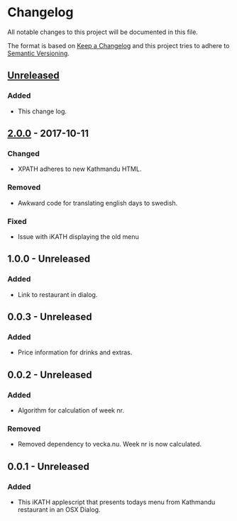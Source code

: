# Changelog
All notable changes to this project will be documented in this file.

The format is based on [Keep a Changelog](http://keepachangelog.com/en/1.0.0/)
and this project tries to adhere to [Semantic Versioning](http://semver.org/spec/v2.0.0.html).


## [Unreleased]

### Added
- This change log.

## [2.0.0] - 2017-10-11

### Changed
- XPATH adheres to new Kathmandu HTML.

### Removed
- Awkward code for translating english days to swedish.

### Fixed
- Issue with iKATH displaying the old menu

## 1.0.0 - Unreleased

### Added
- Link to restaurant in dialog.

## 0.0.3 - Unreleased
### Added
- Price information for drinks and extras.

## 0.0.2 - Unreleased

### Added
- Algorithm for calculation of week nr.

### Removed
- Removed dependency to vecka.nu. Week nr is now calculated.

## 0.0.1 - Unreleased
### Added
- This iKATH applescript that presents todays menu from Kathmandu restaurant in an OSX Dialog.


[Unreleased]: https://github.com/emisel/ikath/compare/v2.0.0...HEAD
[2.0.0]: https://github.com/emisel/ikath/releases/tag/v2.0.0
